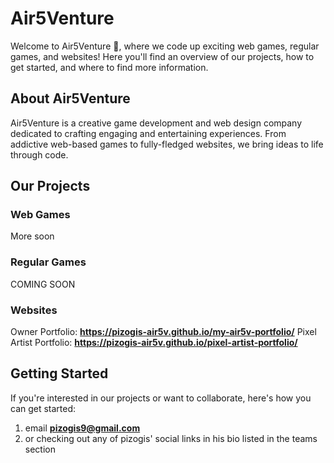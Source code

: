 # Air5Venture

Welcome to Air5Venture 👋, where we code up exciting web games, regular games, and websites! Here you'll find an overview of our projects, how to get started, and where to find more information.

## About Air5Venture
Air5Venture is a creative game development and web design company dedicated to crafting engaging and entertaining experiences. From addictive web-based games to fully-fledged websites, we bring ideas to life through code.

## Our Projects
### Web Games
More soon

### Regular Games
COMING SOON


### Websites
Owner Portfolio: **https://pizogis-air5v.github.io/my-air5v-portfolio/**
Pixel Artist Portfolio: **https://pizogis-air5v.github.io/pixel-artist-portfolio/**

## Getting Started
If you're interested in our projects or want to collaborate, here's how you can get started:

1. email **pizogis9@gmail.com**
2. or checking out any of pizogis' social links in his bio listed in the teams section
